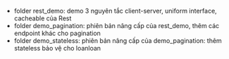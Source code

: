 - folder rest_demo: demo 3 nguyên tắc client-server, uniform interface, cacheable của Rest
- folder demo_pagination: phiên bản nâng cấp của rest_demo, thêm các endpoint khác cho pagination
- folder demo_stateless: phiên bản nâng cấp của demo_pagination: thêm stateless bảo vệ cho loanloan
